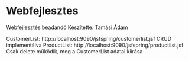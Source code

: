 # Webfejlesztes
Webfejlesztés beadandó
Készítette: Tamási Ádám  

CustomerList: http://localhost:9090/jsfspring/customerlist.jsf   CRUD implementálva
ProductList: http://localhost:9090/jsfspring/productlist.jsf  Csak delete működik, meg a CustomerList adatai kiírása
